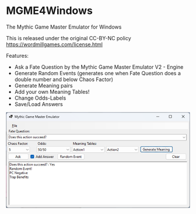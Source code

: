 # MGME4Windows
The Mythic Game Master Emulator for Windows

This is released under the original CC-BY-NC policy
https://wordmillgames.com/license.html

Features:

- Ask a Fate Question by the Mythic Game Master Emulator V2 - Engine
- Generate Random Events (generates one when Fate Question does a double number and below Chaos Factor)
- Generate Meaning pairs
- Add your own Meaning Tables!
- Change Odds-Labels
- Save/Load Answers

![Screenshot of the programm](https://github.com/Quintar/MGME4Windows/blob/master/Screenshot_V1_0.png?raw=true)
